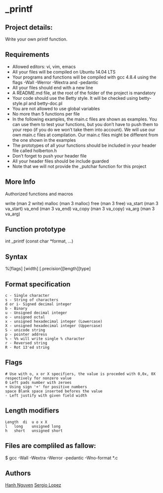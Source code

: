 # _printf 

## Project details:

Write your own printf function.

## Requirements
- Allowed editors: vi, vim, emacs
- All your files will be compiled on Ubuntu 14.04 LTS
- Your programs and functions will be compiled with gcc 4.8.4 using the flags -Wall -Werror -Wextra and -pedantic
- All your files should end with a new line
- A README.md file, at the root of the folder of the project is mandatory
- Your code should use the Betty style. It will be checked using betty-style.pl and betty-doc.pl
- You are not allowed to use global variables
- No more than 5 functions per file
- In the following examples, the main.c files are shown as examples. You can use them to test your functions, but you don’t have to push them to your repo (if you do we won’t take them into account). We will use our own main.c files at compilation. Our main.c files might be different from the one shown in the examples
- The prototypes of all your functions should be included in your header file called holberton.h
- Don’t forget to push your header file
- All your header files should be include guarded
- Note that we will not provide the _putchar function for this project

## More Info

Authorized functions and macros

write (man 2 write)
malloc (man 3 malloc)
free (man 3 free)
va_start (man 3 va_start)
va_end (man 3 va_end)
va_copy (man 3 va_copy)
va_arg (man 3 va_arg)

## Function prototype 
int _printf (const char *format, ...)

## Syntax 
%[flags] [width] [.precision][length][type]

## Format specification
	c - Single character
	s - String of characters
	d or i- Signed decimal integer
	b - Binary
	u - Unsigned decimal integer
	o - unsigned octal
	x - unsigned hexadecimal integer (Lowercase)
	X - unsigned hexadecimal integer (Uppercase)
	S - unicode string
	p - pointer address
	% - %% will write single % character
	r - Reversed string
	R - Rot 13'ed string

## Flags
	# Use with o, x or X specifiers, the value is proceded with 0,0x, 0X respectively for nonzero value
	0 Left pads number with zeroes
	+ Using sign '+' for positive numbers
	space Blank space inserted befores the value
	- Left justify with given field width

## Length modifiers
	Length 	di	u o x X
	l	long 	unsigned long
	h 	short 	unsigned short

	

## Files are compliled as fallow:

$ gcc -Wall -Wextra -Werror -pedantic -Wno-format *.c


## Authors

[Hanh Nguyen](git@github.com:Cherjios/printf.git)
[Sergio Lopez](https://github.com/Cherjios)
